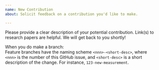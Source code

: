 ```yaml
---
name: New Contribution
about: Solicit feedback on a contribution you'd like to make.

---
```


Please provide a clear description of your potential contribution. 
Link(s) to research papers are helpful.
We will get back to you shortly!

When you do make a branch:  
Feature branches have the naming scheme `<nnn>-<short-desc>`, 
where `<nnn>` is the number of this GitHub issue, 
and `<short-desc>` is a short description of the change. 
For instance, `123-new-measurement`.
